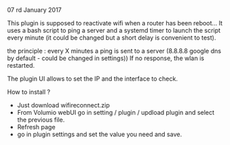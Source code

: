 07 rd January 2017

This plugin is supposed to reactivate wifi when a router has been reboot...
It uses a bash script to ping a server and a systemd timer to launch the script every minute (it could be changed but a short delay is convenient to test).

the principle : every X minutes a ping is sent to a server (8.8.8.8 google dns by default - could be changed in settings))
If no response, the wlan is restarted.

The plugin UI  allows to set the IP and the interface to check.

How to install ?
- Just download wifireconnect.zip
- From Volumio webUI go in setting / plugin / updload plugin and select the previous file.
- Refresh page
- go in plugin settings and set the value you need and save.